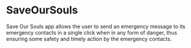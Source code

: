 # SaveOurSouls
Save Our Souls app allows the user to send an emergency message to its emergency contacts in a single click when in any form of danger, 
thus ensuring some safety and timely action by the emergency contacts.
